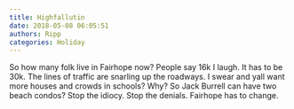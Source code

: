 ```yaml
---
title: Highfallutin
date: 2018-05-08 06:05:51
authors: Ripp
categories: Holiday
---
```


 So how many folk live in Fairhope now? People say 16k I laugh. It has to be 30k. The lines of traffic are snarling up the roadways. I swear and yall want more houses and crowds in schools? Why? So Jack Burrell can have two beach condos? Stop the idiocy. Stop the denials. Fairhope has to change.